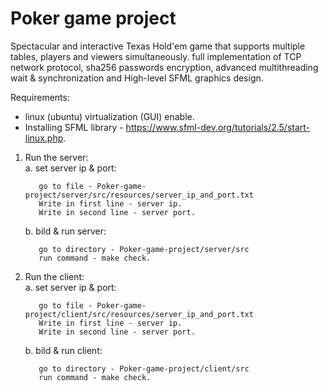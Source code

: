 # Poker game project

Spectacular and interactive Texas Hold'em game that supports multiple tables, players and viewers simultaneously. full implementation of TCP network protocol, sha256 passwords encryption, advanced multithreading wait & synchronization and High-level SFML graphics design.


Requirements: 
* linux (ubuntu) virtualization (GUI) enable.
* Installing SFML library - https://www.sfml-dev.org/tutorials/2.5/start-linux.php.



1. Run the server:   
    a. set server ip & port:

          go to file - Poker-game-project/server/src/resources/server_ip_and_port.txt 
          Write in first line - server ip.
          Write in second line - server port.   
    b. bild & run server:

          go to directory - Poker-game-project/server/src
          run command - make check.
         
2. Run the client:   
    a. set server ip & port: 

          go to file - Poker-game-project/client/src/resources/server_ip_and_port.txt  
          Write in first line - server ip.
          Write in second line - server port. 

    b. bild & run client:
    
          go to directory - Poker-game-project/client/src
          run command - make check.

